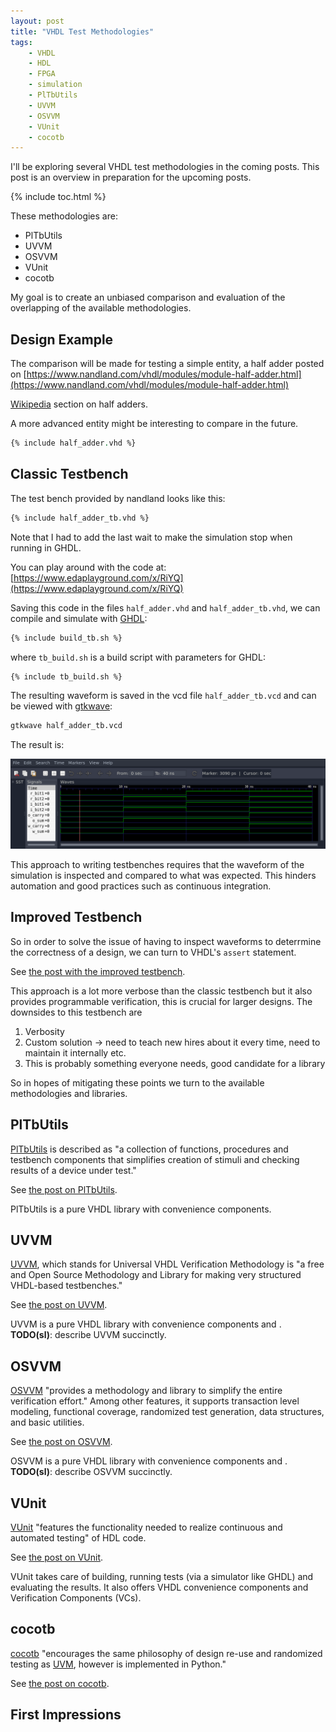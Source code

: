 ```yaml
---
layout: post
title: "VHDL Test Methodologies"
tags:
    - VHDL
    - HDL
    - FPGA
    - simulation
    - PlTbUtils
    - UVVM
    - OSVVM
    - VUnit
    - cocotb
---
```


I'll be exploring several VHDL test methodologies in the coming posts. This post is an overview in preparation for the upcoming posts.

{% include toc.html %}

These methodologies are:

- PlTbUtils
- UVVM
- OSVVM
- VUnit
- cocotb

My goal is to create an unbiased comparison and evaluation of the overlapping of the available methodologies.

## Design Example

The comparison will be made for testing a simple entity, a half adder posted on [https://www.nandland.com/vhdl/modules/module-half-adder.html](https://www.nandland.com/vhdl/modules/module-half-adder.html)

[Wikipedia](https://en.wikipedia.org/wiki/Adder_(electronics)#Half_adder) section on half adders.

A more advanced entity might be interesting to compare in the future.

```vhdl
{% include half_adder.vhd %}
```

## Classic Testbench

The test bench provided by nandland looks like this:

```vhdl
{% include half_adder_tb.vhd %}
```

Note that I had to add the last wait to make the simulation stop when running in GHDL.

You can play around with the code at: [https://www.edaplayground.com/x/RiYQ](https://www.edaplayground.com/x/RiYQ)

Saving this code in the files `half_adder.vhd` and `half_adder_tb.vhd`, we can compile and simulate with [GHDL](vhdl-ghdl.html):

```bash
{% include build_tb.sh %}
```

where `tb_build.sh` is a build script with parameters for GHDL:

```bash
{% include tb_build.sh %}
```

The resulting waveform is saved in the vcd file `half_adder_tb.vcd` and can be viewed with [gtkwave](gtkwave.html):

```bash
gtkwave half_adder_tb.vcd
```

The result is:

![wave form](/assets/img/half_adder_tb_wave.png)

This approach to writing testbenches requires that the waveform of the simulation is inspected and compared to what was expected. This hinders automation and good practices such as continuous integration.

## Improved Testbench

So in order to solve the issue of having to inspect waveforms to deterrmine the correctness of a design, we can turn to VHDL's `assert` statement.

See [the post with the improved testbench](improved-testbench.html).

This approach is a lot more verbose than the classic testbench but it also provides programmable verification, this is crucial for larger designs.
The downsides to this testbench are

1. Verbosity
2. Custom solution -> need to teach new hires about it every time, need to maintain it internally etc.
3. This is probably something everyone needs, good candidate for a library

So in hopes of mitigating these points we turn to the available methodologies and libraries.

## PlTbUtils

[PlTbUtils](https://opencores.org/projects/pltbutils) is described as "a collection of functions, procedures and testbench components that simplifies creation of stimuli and checking results of a device under test."

See [the post on PlTbUtils](pltbutils_basic.html).

PlTbUtils is a pure VHDL library with convenience components.

## UVVM

[UVVM](https://uvvm.org/), which stands for Universal VHDL Verification Methodology is "a free and Open Source Methodology and Library for making very structured VHDL-based testbenches."

See [the post on UVVM](uvvm.html).

UVVM is a pure VHDL library with convenience components and .
**TODO(sl)**: describe UVVM succinctly.

## OSVVM

[OSVVM](https://osvvm.org/) "provides a methodology and library to simplify the entire verification effort." Among other features, it supports transaction level modeling,  functional coverage, randomized test generation, data structures, and basic utilities.

See [the post on OSVVM](osvvm.html).

OSVVM is a pure VHDL library with convenience components and .
**TODO(sl)**: describe OSVVM succinctly.

## VUnit

[VUnit](https://vunit.github.io/index.html) "features the functionality needed to realize continuous and automated testing" of HDL code.

See [the post on VUnit](vunit.html).

VUnit takes care of building, running tests (via a simulator like GHDL) and evaluating the results. It also offers VHDL convenience components and Verification Components (VCs).

## cocotb

[cocotb](https://docs.cocotb.org/en/stable/) "encourages the same philosophy of design re-use and randomized testing as [UVM](https://en.wikipedia.org/wiki/Universal_Verification_Methodology), however is implemented in Python."

See [the post on cocotb](cocotb.html).

## First Impressions


